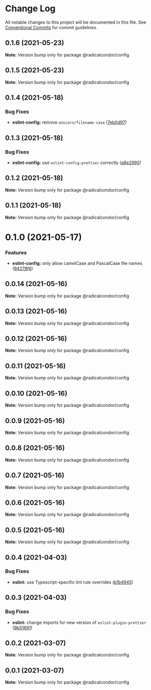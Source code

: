 # Change Log

All notable changes to this project will be documented in this file.
See [Conventional Commits](https://conventionalcommits.org) for commit guidelines.

## 0.1.6 (2021-05-23)

**Note:** Version bump only for package @radicalcondor/config





## 0.1.5 (2021-05-23)

**Note:** Version bump only for package @radicalcondor/config





## 0.1.4 (2021-05-18)


### Bug Fixes

* **eslint-config:** remove `unicorn/filename-case` ([7eb0d97](https://github.com/radicalcondor/config/commit/7eb0d9736902157deb5df339148b7ff30d68ab0c))





## 0.1.3 (2021-05-18)


### Bug Fixes

* **eslint-config:** use `eslint-config-prettier` correctly ([a8e2990](https://github.com/radicalcondor/config/commit/a8e2990ebe0f023b7f894290650e35081ebdd05f))





## 0.1.2 (2021-05-18)

**Note:** Version bump only for package @radicalcondor/config





## 0.1.1 (2021-05-18)

**Note:** Version bump only for package @radicalcondor/config





# 0.1.0 (2021-05-17)


### Features

* **eslint-config:** only allow camelCase and PascalCase file names ([94278f6](https://github.com/radicalcondor/config/commit/94278f6637f55317b8f2d86257befcfa8ceb21d2))





## 0.0.14 (2021-05-16)

**Note:** Version bump only for package @radicalcondor/config





## 0.0.13 (2021-05-16)

**Note:** Version bump only for package @radicalcondor/config





## 0.0.12 (2021-05-16)

**Note:** Version bump only for package @radicalcondor/config





## 0.0.11 (2021-05-16)

**Note:** Version bump only for package @radicalcondor/config





## 0.0.10 (2021-05-16)

**Note:** Version bump only for package @radicalcondor/config





## 0.0.9 (2021-05-16)

**Note:** Version bump only for package @radicalcondor/config





## 0.0.8 (2021-05-16)

**Note:** Version bump only for package @radicalcondor/config





## 0.0.7 (2021-05-16)

**Note:** Version bump only for package @radicalcondor/config





## 0.0.6 (2021-05-16)

**Note:** Version bump only for package @radicalcondor/config





## 0.0.5 (2021-05-16)

**Note:** Version bump only for package @radicalcondor/config





## 0.0.4 (2021-04-03)


### Bug Fixes

* **eslint:** use Typescript-specific lint rule overrides ([b1b4945](https://github.com/radicalcondor/config/commit/b1b49459a5bf1bc7740ee0be11b534598bf3e3f9))





## 0.0.3 (2021-04-03)


### Bug Fixes

* **eslint:** change imports for new version of `eslint-plugin-prettier` ([9b51691](https://github.com/radicalcondor/config/commit/9b516912b2675d58d85d8393ca078fd63911285f))





## 0.0.2 (2021-03-07)

**Note:** Version bump only for package @radicalcondor/config





## 0.0.1 (2021-03-07)

**Note:** Version bump only for package @radicalcondor/config
